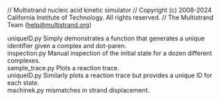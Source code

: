 // Multistrand nucleic acid kinetic simulator
// Copyright (c) 2008-2024 California Institute of Technology. All rights reserved.
// The Multistrand Team (help@multistrand.org)

uniqueID.py 			Simply demonstrates a function that generates a unique identifier given a complex and dot-paren.  
inspection.py			Manual inspection of the initial state for a dozen different complexes.  
sample_trace.py			Plots a reaction trace.  
uniqueID.py			Similarly plots a reaction trace but provides a unique ID for each state.  
machinek.py			mismatches in strand displacement.  
